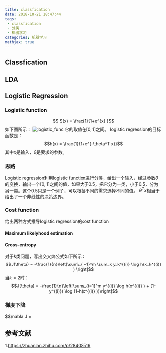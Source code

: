 ```yaml
---
title: classfication
date: 2018-10-21 18:47:44
tags:
 - classfication
 - 分类
 - 机器学习
categories: 机器学习
mathjax: true
---
```


## Classfication

## LDA

## Logistic Regression

### Logistic function
$$ S(x) = \frac{1}{1+e^{x} }$$
如下图所示：
![logistic_func](logistic_function.png)
它的取值在$[0,1]$之间。
logistic regression的目标函数是：
$$h(x) = \frac{1}{1+e^{-\theta^T x}}$$
其中$x$是输入，$\theta$是要求的参数。

### 思路
Logistic regression利用logistic function进行分类，给出一个输入，经过参数$\theta$的变换，输出一个$[0,1]$之间的值，如果大于$0.5$，把它分为一类，小于$0.5$，分为另一类。这个$0.5$只是一个例子，可以根据不同的需求选择不同的值。
$\theta^T x$相当于给出了一个非线性的决策边界。

### Cost function
给出两种方式推导logistic regression的cost function

#### Maximum likelyhood estimation

#### Cross-entropy
对于$k$类问题，写出交叉熵公式如下所示：
$$J(\theta) = -\frac{1}{n}\left[\sum\_{i=1}^m \sum_k y_k^{(i)} \log h(x_k^{(i)} ) \right]$$ 
当$k=2$时：
$$J(\theta) = -\frac{1}{n}\left[\sum\_{i=1}^m  y^{(i)} \log h(x^{(i)} ) + (1-y^{(i)}) \log (1-h(x^{(i)} ))\right]$$ 

### 梯度下降
$$\nabla J = 


## 参考文献
1.https://zhuanlan.zhihu.com/p/28408516
